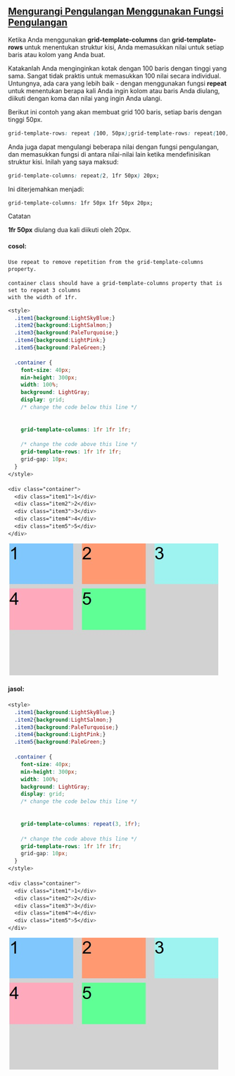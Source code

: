 ## [Mengurangi Pengulangan Menggunakan Fungsi Pengulangan](https://learn.freecodecamp.org/responsive-web-design/css-grid/reduce-repetition-using-the-repeat-function)

Ketika Anda menggunakan **grid-template-columns** dan **grid-template-rows** untuk menentukan struktur kisi, Anda memasukkan nilai untuk setiap baris atau kolom yang Anda buat.

Katakanlah Anda menginginkan kotak dengan 100 baris dengan tinggi yang sama. Sangat tidak praktis untuk memasukkan 100 nilai secara individual. Untungnya, ada cara yang lebih baik - dengan menggunakan fungsi **repeat** untuk menentukan berapa kali Anda ingin kolom atau baris Anda diulang, diikuti dengan koma dan nilai yang ingin Anda ulangi.

Berikut ini contoh yang akan membuat grid 100 baris, setiap baris dengan tinggi 50px.

```css
grid-template-rows: repeat (100, 50px);grid-template-rows: repeat(100, 50px);
```

Anda juga dapat mengulangi beberapa nilai dengan fungsi pengulangan, dan memasukkan fungsi di antara nilai-nilai lain ketika mendefinisikan struktur kisi. Inilah yang saya maksud:

```css
grid-template-columns: repeat(2, 1fr 50px) 20px;
```

Ini diterjemahkan menjadi:

```css
grid-template-columns: 1fr 50px 1fr 50px 20px;
```

Catatan

**1fr 50px** diulang dua kali diikuti oleh 20px.

#### cosol:

```
Use repeat to remove repetition from the grid-template-columns property.

container class should have a grid-template-columns property that is set to repeat 3 columns 
with the width of 1fr.
```

```css
<style>
  .item1{background:LightSkyBlue;}
  .item2{background:LightSalmon;}
  .item3{background:PaleTurquoise;}
  .item4{background:LightPink;}
  .item5{background:PaleGreen;}
  
  .container {
    font-size: 40px;
    min-height: 300px;
    width: 100%;
    background: LightGray;
    display: grid;
    /* change the code below this line */
    
    
    grid-template-columns: 1fr 1fr 1fr;
    
    /* change the code above this line */
    grid-template-rows: 1fr 1fr 1fr;
    grid-gap: 10px;
  }
</style>
  
<div class="container">
  <div class="item1">1</div>
  <div class="item2">2</div>
  <div class="item3">3</div>
  <div class="item4">4</div>
  <div class="item5">5</div>
</div>
```

![](/assets/13.jpg)

#### jasol:

```css
<style>
  .item1{background:LightSkyBlue;}
  .item2{background:LightSalmon;}
  .item3{background:PaleTurquoise;}
  .item4{background:LightPink;}
  .item5{background:PaleGreen;}
  
  .container {
    font-size: 40px;
    min-height: 300px;
    width: 100%;
    background: LightGray;
    display: grid;
    /* change the code below this line */
    
    
    grid-template-columns: repeat(3, 1fr);
    
    /* change the code above this line */
    grid-template-rows: 1fr 1fr 1fr;
    grid-gap: 10px;
  }
</style>
  
<div class="container">
  <div class="item1">1</div>
  <div class="item2">2</div>
  <div class="item3">3</div>
  <div class="item4">4</div>
  <div class="item5">5</div>
</div>
```

![](/assets/13.jpg)


